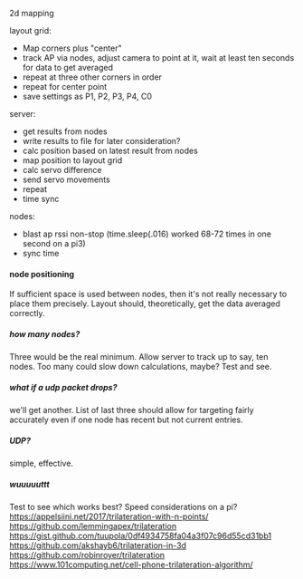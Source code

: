 2d mapping

layout grid:
- Map corners plus "center"
- track AP via nodes, adjust camera to point at it, wait at least ten seconds for data to get averaged
- repeat at three other corners in order
- repeat for center point
- save settings as P1, P2, P3, P4, C0

server:
- get results from nodes
- write results to file for later consideration?
- calc position based on latest result from nodes
- map position to layout grid
- calc servo difference
- send servo movements
- repeat
- time sync 

nodes:
- blast ap rssi non-stop (time.sleep(.016) worked 68-72 times in one second on a pi3)
- sync time

#### node positioning

If sufficient space is used between nodes, then it's not really necessary to place them precisely. Layout should, theoretically, get the data averaged correctly. 

##### how many nodes?

Three would be the real minimum.  Allow server to track up to say, ten nodes.  Too many could slow down calculations, maybe?  Test and see.

##### what if a udp packet drops?

we'll get another.  List of last three should allow for targeting fairly accurately even if one node has recent but not current entries.

##### UDP?

simple, effective.  

##### wuuuuuttt

Test to see which works best? Speed considerations on a pi?
https://appelsiini.net/2017/trilateration-with-n-points/
https://github.com/lemmingapex/trilateration
https://gist.github.com/tuupola/0df4934758fa04a3f07c96d55cd31bb1
https://github.com/akshayb6/trilateration-in-3d
https://github.com/robinroyer/trilateration
https://www.101computing.net/cell-phone-trilateration-algorithm/ 
